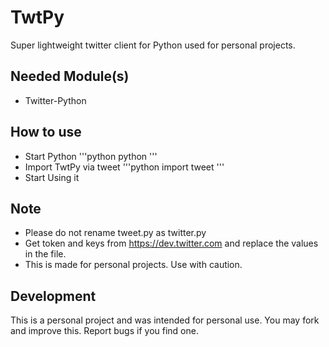 # TwtPy
Super lightweight twitter client for Python used for personal projects.

## Needed Module(s)
- Twitter-Python

## How to use
- Start Python
'''python
python
'''
- Import TwtPy via tweet
'''python
import tweet
'''
- Start Using it

## Note
- Please do not rename tweet.py as twitter.py
- Get token and keys from https://dev.twitter.com and replace the values in the file.
- This is made for personal projects. Use with caution.

## Development
This is a personal project and was intended for personal use. You may fork and improve this. Report bugs if you find one.